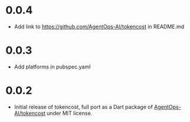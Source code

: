 # 0.0.4
- Add link to https://github.com/AgentOps-AI/tokencost in README.md

# 0.0.3
- Add platforms in pubspec.yaml

# 0.0.2
- Initial release of tokencost, full port as a Dart package of
  [AgentOps-AI/tokencost](https://github.com/AgentOps-AI/tokencost) under
  MIT license.

